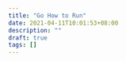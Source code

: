 ```yaml
---
title: "Go How to Run"
date: 2021-04-11T10:01:53+08:00
description: ""
draft: true
tags: []
---
```


<!--more-->

